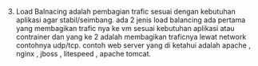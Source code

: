 03. Load Balnacing adalah pembagian trafic sesuai dengan kebutuhan aplikasi agar stabil/seimbang. ada 2 jenis load balancing ada pertama yang membagikan trafic nya ke vm sesuai kebutuhan aplikasi atau contrainer dan yang ke 2 adalah membagikan traficnya lewat network contohnya udp/tcp. contoh web server yang di ketahui adalah apache , nginx , jboss , litespeed , apache tomcat.